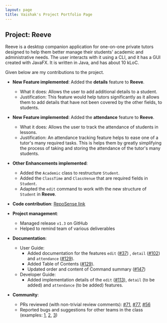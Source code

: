 ```yaml
---
layout: page
title: Vaishak's Project Portfolio Page
---
```


## Project: Reeve

Reeve is a desktop companion application for one-on-one private tutors designed to help them better manage their students' academic and administrative needs.
The user interacts with it using a CLI, and it has a GUI created with JavaFX. It is written in Java, and has about 10 kLoC.

Given below are my contributions to the project.

* **New Feature implemented**: Added the **details** feature to **Reeve**.
  * What it does: Allows the user to add additional details to a student.
  * Justification: This feature would help tutors significantly as it allows them to add details that have not been 
  covered by the other fields, to students.
  
* **New Feature implemented**: Added the **attendance** feature to **Reeve**.
  * What it does: Allows the user to track the attendance of students in lessons.
  * Justification: An attendance tracking feature helps to ease one of a tutor's many required tasks. This is helps them
   by greatly simplifying the process of taking and storing the attendance of the tutor's many students.

* **Other Enhancements implemented**:
  * Added the `Academic` class to restructure `Student`.
  * Added the `ClassTime` and `ClassVenue` that are required fields in `Student`.
  * Adapted the `edit` command to work with the new structure of `Student` in **Reeve**.
  
* **Code contribution**: [RepoSense link](https://nus-cs2103-ay2021s1.github.io/tp-dashboard/#breakdown=true&search=vaishakanand)

* **Project management**:
  * Managed release `v1.3` on GitHub
  * Helped to remind team of various deliverables

* **Documentation**:
  * User Guide:
    * Added documentation for the features `edit` ([\#37](https://github.com/AY2021S1-CS2103T-W15-2/tp/pull/37)) , `detail` ([\#102](https://github.com/AY2021S1-CS2103T-W15-2/tp/pull/102)) and `attendance` ([\#129](https://github.com/AY2021S1-CS2103T-W15-2/tp/pull/129)).
    * Added Table of Contents ([\#129](https://github.com/AY2021S1-CS2103T-W15-2/tp/pull/129)).
    * Updated order and content of Command summary ([\#147](https://github.com/AY2021S1-CS2103T-W15-2/tp/pull/147))
  * Developer Guide:
    * Added implementation details of the `edit` ([\#113](https://github.com/AY2021S1-CS2103T-W15-2/tp/pull/113)), `detail` (to be added) and `attendance` (to be added) features.

* **Community**:
  * PRs reviewed (with non-trivial review comments): [\#71](https://github.com/AY2021S1-CS2103T-W15-2/tp/pull/71), [\#77](https://github.com/AY2021S1-CS2103T-W15-2/tp/pull/77), [#56](https://github.com/AY2021S1-CS2103T-W15-2/tp/pull/56)
  * Reported bugs and suggestions for other teams in the class (examples: [1](https://github.com/VaishakAnand/ped/issues/5), [2](https://github.com/VaishakAnand/ped/issues/2), [3](https://github.com/VaishakAnand/ped/issues/3))
